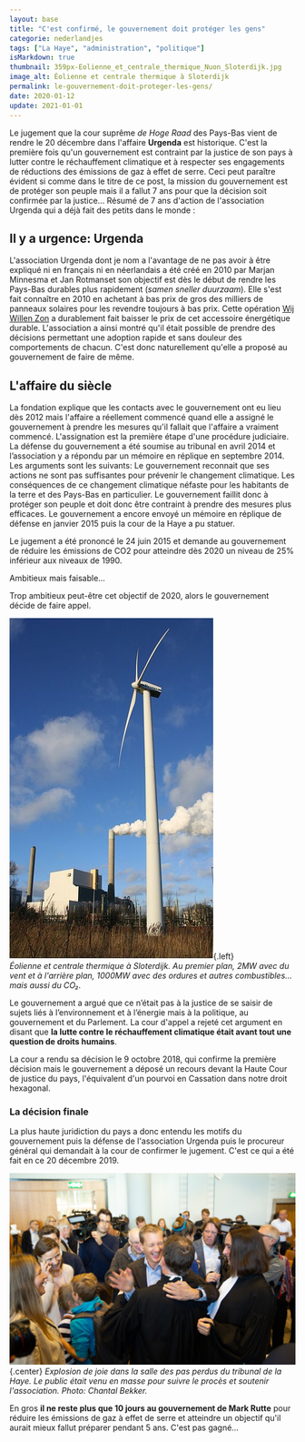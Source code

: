 ```yaml
---
layout: base
title: "C'est confirmé, le gouvernement doit protéger les gens"
categorie: nederlandjes
tags: ["La Haye", "administration", "politique"]
isMarkdown: true
thumbnail: 359px-Eolienne_et_centrale_thermique_Nuon_Sloterdijk.jpg
image_alt: Éolienne et centrale thermique à Sloterdijk
permalink: le-gouvernement-doit-proteger-les-gens/
date: 2020-01-12
update: 2021-01-01
---
```


Le jugement que la cour suprême *de Hoge Raad* des Pays-Bas vient de rendre le 20 décembre dans l'affaire **Urgenda** est historique. C'est la première fois qu'un gouvernement est contraint par la justice de son pays à lutter contre le réchauffement climatique et à respecter ses engagements de réductions des émissions de gaz à effet de serre. Ceci peut paraître évident si comme dans le titre de ce post, la mission du gouvernement est de protéger son peuple mais il a fallut 7 ans pour que la décision soit confirmée par la justice… Résumé de 7 ans d'action de l'association Urgenda qui a déjà fait des petits dans le monde :

<!--excerpt-->
## Il y a urgence: Urgenda
L'association Urgenda dont je nom a l'avantage de ne pas avoir à être expliqué ni en français ni en néerlandais a été créé en 2010 par Marjan Minnesma et Jan Rotmanset son objectif est dès le début de rendre les Pays-Bas durables plus rapidement (*samen sneller duurzaam*). Elle s'est fait connaître en 2010 en achetant à bas prix de gros des milliers de panneaux solaires pour les revendre toujours à bas prix. Cette opération [Wij Willen Zon](https://www.urgenda.nl/themas/klimaat-en-energie/wij-willen-zon/) a durablement fait baisser le prix de cet accessoire énergétique durable. L'association a ainsi montré qu'il était possible de prendre des décisions permettant une adoption rapide et sans douleur des comportements de chacun. C'est donc naturellement qu'elle a proposé au gouvernement de faire de même.

## L'affaire du siècle
La fondation explique que les contacts avec le gouvernement ont eu lieu dès 2012 mais l'affaire a réellement commencé quand elle a assigné le gouvernement à prendre les mesures qu'il fallait que l'affaire a vraiment commencé. L'assignation est la première étape d'une procédure judiciaire. La défense du gouvernement a été soumise au tribunal en avril 2014 et l’association y a répondu par un mémoire en réplique en septembre 2014. Les arguments sont les suivants: Le gouvernement reconnait que ses actions ne sont pas suffisantes pour prévenir le changement climatique. Les conséquences de ce changement climatique néfaste pour les habitants de la terre et des Pays-Bas en particulier. Le gouvernement faillit donc à protéger son peuple et doit donc être contraint à prendre des mesures plus efficaces. Le gouvernement a encore envoyé un mémoire en réplique de défense en janvier 2015 puis la cour de la Haye a pu statuer.

Le jugement a été prononcé le 24 juin 2015 et demande au gouvernement de réduire les émissions de CO2 pour atteindre dès 2020  un niveau de 25% inférieur aux niveaux de 1990.

Ambitieux mais faisable…

Trop ambitieux peut-être cet objectif de 2020, alors le gouvernement décide de faire appel. 

![Éolienne et centrale thermique à Sloterdijk](359px-Eolienne_et_centrale_thermique_Nuon_Sloterdijk.jpg){.left}  
*Éolienne et centrale thermique à Sloterdijk. Au premier plan, 2MW avec du vent et à l'arrière plan, 1000MW avec des ordures et autres combustibles… mais aussi du CO₂.*

<div class="clear-both"></div>

Le gouvernement a argué que ce n’était pas à la justice de se saisir de sujets liés à l’environnement et à l’énergie mais à la politique, au gouvernement et du Parlement. La cour d'appel a rejeté cet argument en disant que **la lutte contre le réchauffement climatique était avant tout une question de droits humains**. 

La cour a rendu sa décision le 9 octobre 2018, qui confirme la première décision mais le gouvernement a déposé un recours devant la Haute Cour de justice du pays, l'équivalent d'un pourvoi en Cassation dans notre droit hexagonal. 

### La décision finale

La plus haute juridiction du pays a donc entendu les motifs du gouvernement puis la défense de l'association Urgenda puis le procureur général qui demandait à la cour de confirmer le jugement. C'est ce qui a été fait en ce 20 décembre 2019.

![Explosion de joie dans la salle des pas perdus du tribunal de la Haye](Klimaatzaak-credit-Chantal-Bekker-Urgenda-10-web-1024x683.jpg){.center}
*Explosion de joie dans la salle des pas perdus du tribunal de la Haye. Le public était venu en masse pour suivre le procès et soutenir l'association. Photo: Chantal Bekker.*

En gros **il ne reste plus que 10 jours au gouvernement de Mark Rutte** pour réduire les émissions de gaz à effet de serre et atteindre un objectif qu'il aurait mieux fallut préparer pendant 5 ans. C'est pas gagné…

<!-- post notes:
https://www.urgenda.nl/en/themas/climate-case/climate-case-explained/ 
https://laffairedusiecle.net/les-pays-bas-condamnes-a-agir-contre-le-rechauffement-climatique/ 
https://secure.avaaz.org/campaign/en/climate_march_reportback/ 
https://www.urgenda.nl/en/themas/peoples-climate-march-2/
--->
